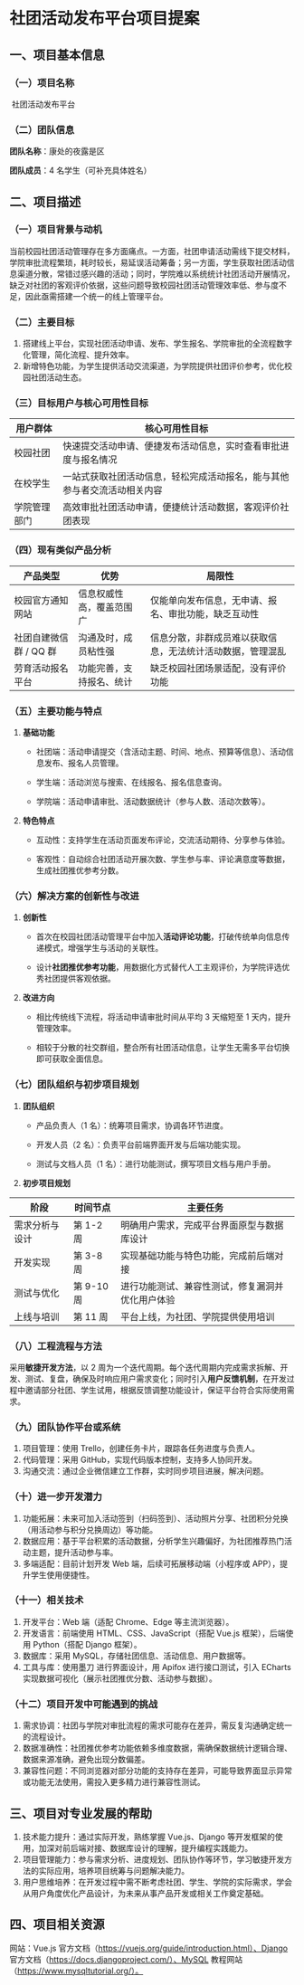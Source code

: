 # 社团活动发布平台项目提案

## 一、项目基本信息

### （一）项目名称

​    社团活动发布平台

### （二）团队信息

 **团队名称**：康处的夜露是区

 **团队成员**：4 名学生（可补充具体姓名）

## 二、项目描述

### （一）项目背景与动机

当前校园社团活动管理存在多方面痛点。一方面，社团申请活动需线下提交材料，学院审批流程繁琐，耗时较长，易延误活动筹备；另一方面，学生获取社团活动信息渠道分散，常错过感兴趣的活动；同时，学院难以系统统计社团活动开展情况，缺乏对社团的客观评价依据，这些问题导致校园社团活动管理效率低、参与度不足，因此亟需搭建一个统一的线上管理平台。

### （二）主要目标

1. 搭建线上平台，实现社团活动申请、发布、学生报名、学院审批的全流程数字化管理，简化流程、提升效率。
2. 新增特色功能，为学生提供活动交流渠道，为学院提供社团评价参考，优化校园社团活动生态。

### （三）目标用户与核心可用性目标

| 用户群体     | 核心可用性目标                                               |
| ------------ | ------------------------------------------------------------ |
| 校园社团     | 快速提交活动申请、便捷发布活动信息，实时查看审批进度与报名情况 |
| 在校学生     | 一站式获取社团活动信息，轻松完成活动报名，能与其他参与者交流活动相关内容 |
| 学院管理部门 | 高效审批社团活动申请，便捷统计活动数据，客观评价社团表现     |

### （四）现有类似产品分析

| 产品类型               | 优势                     | 局限性                                                     |
| ---------------------- | ------------------------ | ---------------------------------------------------------- |
| 校园官方通知网站       | 信息权威性高，覆盖范围广 | 仅能单向发布信息，无申请、报名、审批功能，缺乏互动性       |
| 社团自建微信群 / QQ 群 | 沟通及时，成员粘性强     | 信息分散，非群成员难以获取信息，无法统计活动数据，管理混乱 |
| 劳育活动报名平台       | 功能完善，支持报名、统计 | 缺乏校园社团场景适配，没有评价功能                         |

### （五）主要功能与特点

1. **基础功能**

   * 社团端：活动申请提交（含活动主题、时间、地点、预算等信息）、活动信息发布、报名人员管理。

   * 学生端：活动浏览与搜索、在线报名、报名信息查询。

   * 学院端：活动申请审批、活动数据统计（参与人数、活动次数等）。

2. **特色特点**

   * 互动性：支持学生在活动页面发布评论，交流活动期待、分享参与体验。

   * 客观性：自动综合社团活动开展次数、学生参与率、评论满意度等数据，生成社团推优参考分数。

### （六）解决方案的创新性与改进

1. **创新性**

     * 首次在校园社团活动管理平台中加入**活动评论功能**，打破传统单向信息传递模式，增强学生与活动的关联性。


     * 设计**社团推优参考功能**，用数据化方式替代人工主观评价，为学院评选优秀社团提供客观依据。


2. **改进方向**

     * 相比传统线下流程，将活动申请审批时间从平均 3 天缩短至 1 天内，提升管理效率。


     * 相较于分散的社交群组，整合所有社团活动信息，让学生无需多平台切换即可获取全面信息。


### （七）团队组织与初步项目规划

1. **团队组织**

   * 产品负责人（1 名）：统筹项目需求，协调各环节进度。

   * 开发人员（2 名）：负责平台前端界面开发与后端功能实现。

   * 测试与文档人员（1 名）：进行功能测试，撰写项目文档与用户手册。


2. **初步项目规划**

| 阶段           | 时间节点   | 主要任务                                         |
| -------------- | ---------- | ------------------------------------------------ |
| 需求分析与设计 | 第 1-2 周  | 明确用户需求，完成平台界面原型与数据库设计       |
| 开发实现       | 第 3-8 周  | 实现基础功能与特色功能，完成前后端对接           |
| 测试与优化     | 第 9-10 周 | 进行功能测试、兼容性测试，修复漏洞并优化用户体验 |
| 上线与培训     | 第 11 周   | 平台上线，为社团、学院提供使用培训               |

### （八）工程流程与方法

采用**敏捷开发方法**，以 2 周为一个迭代周期。每个迭代周期内完成需求拆解、开发、测试、复盘，确保及时响应用户需求变化；同时引入**用户反馈机制**，在开发过程中邀请部分社团、学生试用，根据反馈调整功能设计，保证平台符合实际使用需求。

### （九）团队协作平台或系统

1. 项目管理：使用 Trello，创建任务卡片，跟踪各任务进度与负责人。
2. 代码管理：采用 GitHub，实现代码版本控制，支持多人协同开发。
3. 沟通交流：通过企业微信建立工作群，实时同步项目进展，解决问题。

### （十）进一步开发潜力

1. 功能拓展：未来可加入活动签到（扫码签到）、活动照片分享、社团积分兑换（用活动参与积分兑换周边）等功能。
2. 数据应用：基于平台积累的活动数据，分析学生兴趣偏好，为社团推荐热门活动主题，提升活动参与率。
3. 多端适配：目前计划开发 Web 端，后续可拓展移动端（小程序或 APP），提升学生使用便捷性。

### （十一）相关技术

1. 开发平台：Web 端（适配 Chrome、Edge 等主流浏览器）。
2. 开发语言：前端使用 HTML、CSS、JavaScript（搭配 Vue.js 框架），后端使用 Python（搭配 Django 框架）。
3. 数据库：采用 MySQL，存储社团信息、活动信息、用户数据等。
4. 工具与库：使用墨刀 进行界面设计，用 Apifox 进行接口测试，引入 ECharts 实现数据可视化（展示社团推优分数、活动参与数据）。

### （十二）项目开发中可能遇到的挑战

1. 需求协调：社团与学院对审批流程的需求可能存在差异，需反复沟通确定统一的流程设计。
2. 数据准确性：社团推优参考功能依赖多维度数据，需确保数据统计逻辑合理、数据来源准确，避免出现分数偏差。
3. 兼容性问题：不同浏览器对部分功能的支持存在差异，可能导致界面显示异常或功能无法使用，需投入更多精力进行兼容性测试。

## 三、项目对专业发展的帮助

1. 技术能力提升：通过实际开发，熟练掌握 Vue.js、Django 等开发框架的使用，加深对前后端对接、数据库设计的理解，提升编程实践能力。
2. 项目管理能力：参与需求分析、进度规划、团队协作等环节，学习敏捷开发方法的实际应用，培养项目统筹与问题解决能力。
3. 用户思维培养：在开发过程中需不断考虑社团、学生、学院的实际需求，学会从用户角度优化产品设计，为未来从事产品开发或相关工作奠定基础。

## 四、项目相关资源

网站：Vue.js 官方文档（https://vuejs.org/guide/introduction.html）、Django 官方文档（https://docs.djangoproject.com/）、MySQL 教程网站（https://www.mysqltutorial.org/）。